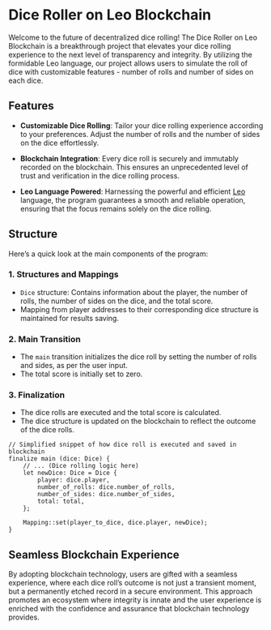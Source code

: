 # Dice Roller on Leo Blockchain

Welcome to the future of decentralized dice rolling! The Dice Roller on Leo Blockchain is a breakthrough project that elevates your dice rolling experience to the next level of transparency and integrity. By utilizing the formidable Leo language, our project allows users to simulate the roll of dice with customizable features - number of rolls and number of sides on each dice.

## Features

- **Customizable Dice Rolling**: Tailor your dice rolling experience according to your preferences. Adjust the number of rolls and the number of sides on the dice effortlessly.

- **Blockchain Integration**: Every dice roll is securely and immutably recorded on the blockchain. This ensures an unprecedented level of trust and verification in the dice rolling process.

- **Leo Language Powered**: Harnessing the powerful and efficient [Leo](https://play.leo-lang.org/) language, the program guarantees a smooth and reliable operation, ensuring that the focus remains solely on the dice rolling.

## Structure

Here’s a quick look at the main components of the program:

### 1. **Structures and Mappings**

   - `Dice` structure: Contains information about the player, the number of rolls, the number of sides on the dice, and the total score.
   - Mapping from player addresses to their corresponding dice structure is maintained for results saving.

### 2. **Main Transition**

   - The `main` transition initializes the dice roll by setting the number of rolls and sides, as per the user input.
   - The total score is initially set to zero.

### 3. **Finalization**

   - The dice rolls are executed and the total score is calculated.
   - The dice structure is updated on the blockchain to reflect the outcome of the dice rolls.

```leo
// Simplified snippet of how dice roll is executed and saved in blockchain
finalize main (dice: Dice) {
    // ... (Dice rolling logic here)
    let newDice: Dice = Dice {
        player: dice.player,
        number_of_rolls: dice.number_of_rolls,
        number_of_sides: dice.number_of_sides,
        total: total,
    };
    
    Mapping::set(player_to_dice, dice.player, newDice);
}
```

## Seamless Blockchain Experience

By adopting blockchain technology, users are gifted with a seamless experience, where each dice roll’s outcome is not just a transient moment, but a permanently etched record in a secure environment. This approach promotes an ecosystem where integrity is innate and the user experience is enriched with the confidence and assurance that blockchain technology provides.
